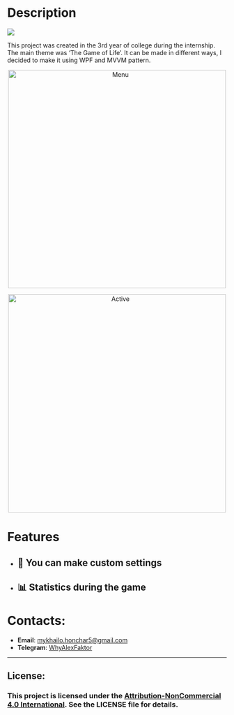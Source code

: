 # Description
<a href="LICENSE"><img src="https://img.shields.io/badge/license-Attribution--NonCommercial%204.0%20International,%20see%20LICENSE%20file-blue"></a>

This project was created in the 3rd year of college during the internship. The main theme was ‘The Game of Life’. It can be made in different ways, I decided to make it using WPF and MVVM pattern. 
<p align="center">
  <img src="https://i.pinimg.com/736x/9d/5e/18/9d5e1876f55f133c10493dff5a3a11db.jpg" width="500" alt="Menu">
</p>
<p align="center">
  <img src="https://i.pinimg.com/736x/27/65/49/276549bcc18dac1cccfd6c89f08e1f22.jpg" width="500" alt="Active">
</p>

# Features
- :wrench: You can make custom settings
  -
- :bar_chart: Statistics during the game
  -



# Contacts:
- **Email**: [mykhailo.honchar5@gmail.com](mailto:mykhailo.honchar5@gmail.com)
- **Telegram**: [WhyAlexFaktor](https://t.me/WhyAlexFaktor)

---
## License: 
### This project is licensed under the [Attribution-NonCommercial 4.0 International](https://creativecommons.org/licenses/by-nc/4.0/legalcode). See the LICENSE file for details.

